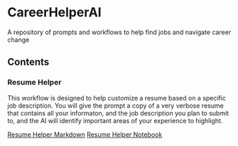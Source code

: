 # CareerHelperAI
A repository of prompts and workflows to help find jobs and navigate career change

## Contents

### Resume Helper

This workflow is designed to help customize a resume based on a specific job description. You will give the prompt a copy of a very verbose resume that contains all your informaton, and the job description you plan to submit to, and the AI will identify important areas of your experience to highlight.

[Resume Helper Markdown](./resume_helper.md)
[Resume Helper Notebook](./resume_helper.ipynb)


